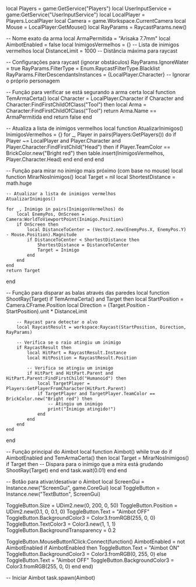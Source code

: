 local Players = game:GetService("Players")
local UserInputService = game:GetService("UserInputService")
local LocalPlayer = Players.LocalPlayer
local Camera = game.Workspace.CurrentCamera
local Mouse = LocalPlayer:GetMouse()
local RayParams = RaycastParams.new()

-- Nome exato da arma
local ArmaPermitida = "Arisaka 7.7mm"
local AimbotEnabled = false
local InimigosVermelhos = {} -- Lista de inimigos vermelhos
local DistanceLimit = 1000 -- Distância máxima para raycast

-- Configurações para raycast (ignorar obstáculos)
RayParams.IgnoreWater = true
RayParams.FilterType = Enum.RaycastFilterType.Blacklist
RayParams.FilterDescendantsInstances = {LocalPlayer.Character}  -- Ignorar o próprio personagem

-- Função para verificar se está segurando a arma certa
local function TemArmaCerta()
    local Character = LocalPlayer.Character
    if Character and Character:FindFirstChildOfClass("Tool") then
        local Arma = Character:FindFirstChildOfClass("Tool")
        return Arma.Name == ArmaPermitida
    end
    return false
end

-- Atualiza a lista de inimigos vermelhos
local function AtualizarInimigos()
    InimigosVermelhos = {}
    for _, Player in pairs(Players:GetPlayers()) do
        if Player ~= LocalPlayer and Player.Character and Player.Character:FindFirstChild("Head") then
            if Player.TeamColor == BrickColor.new("Bright red") then
                table.insert(InimigosVermelhos, Player.Character.Head)
            end
        end
    end
end

-- Função para mirar no inimigo mais próximo (com base no mouse)
local function MirarNosInimigos()
    local Target = nil
    local ShortestDistance = math.huge
    
    -- Atualizar a lista de inimigos vermelhos
    AtualizarInimigos()
    
    for _, Inimigo in pairs(InimigosVermelhos) do
        local EnemyPos, OnScreen = Camera:WorldToViewportPoint(Inimigo.Position)
        if OnScreen then
            local DistanceToCenter = (Vector2.new(EnemyPos.X, EnemyPos.Y) - Mouse.Position).Magnitude
            if DistanceToCenter < ShortestDistance then
                ShortestDistance = DistanceToCenter
                Target = Inimigo
            end
        end
    end
    return Target
end

-- Função para disparar as balas através das paredes
local function ShootRay(Target)
    if TemArmaCerta() and Target then
        local StartPosition = Camera.CFrame.Position
        local Direction = (Target.Position - StartPosition).unit * DistanceLimit
        
        -- Raycast para detectar o alvo
        local RaycastResult = workspace:Raycast(StartPosition, Direction, RayParams)

        -- Verifica se o raio atingiu um inimigo
        if RaycastResult then
            local HitPart = RaycastResult.Instance
            local HitPosition = RaycastResult.Position

            -- Verifica se atingiu um inimigo
            if HitPart and HitPart.Parent and HitPart.Parent:FindFirstChild("Humanoid") then
                local TargetPlayer = Players:GetPlayerFromCharacter(HitPart.Parent)
                if TargetPlayer and TargetPlayer.TeamColor == BrickColor.new("Bright red") then
                    -- Atingiu um inimigo
                    print("Inimigo atingido!")
                end
            end
        end
    end
end

-- Função principal do Aimbot
local function Aimbot()
    while true do
        if AimbotEnabled and TemArmaCerta() then
            local Target = MirarNosInimigos()
            if Target then
                -- Dispara para o inimigo que a mira está grudando
                ShootRay(Target)
            end
        end
        task.wait(0.01)
    end
end

-- Botão para ativar/desativar o Aimbot
local ScreenGui = Instance.new("ScreenGui", game.CoreGui)
local ToggleButton = Instance.new("TextButton", ScreenGui)

ToggleButton.Size = UDim2.new(0, 200, 0, 50)
ToggleButton.Position = UDim2.new(0.1, 0, 0.1, 0)
ToggleButton.Text = "Aimbot OFF"
ToggleButton.BackgroundColor3 = Color3.fromRGB(255, 0, 0)
ToggleButton.TextColor3 = Color3.new(1, 1, 1)
ToggleButton.BackgroundTransparency = 0.2  

ToggleButton.MouseButton1Click:Connect(function()
    AimbotEnabled = not AimbotEnabled
    if AimbotEnabled then
        ToggleButton.Text = "Aimbot ON"
        ToggleButton.BackgroundColor3 = Color3.fromRGB(0, 255, 0)
    else
        ToggleButton.Text = "Aimbot OFF"
        ToggleButton.BackgroundColor3 = Color3.fromRGB(255, 0, 0)
    end
end)

-- Iniciar Aimbot
task.spawn(Aimbot)
